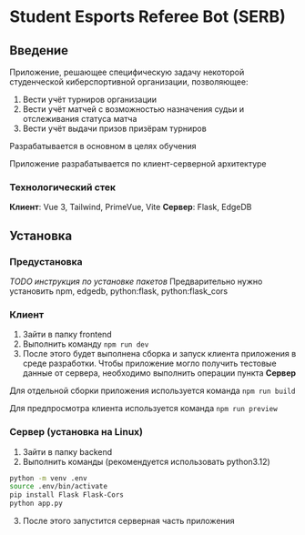# Student Esports Referee Bot (SERB)
## Введение
Приложение, решающее специфическую задачу некоторой студенческой киберспортивной организации, позволяющее:
1. Вести учёт турниров организации
2. Вести учёт матчей с возможностью назначения судьи и отслеживания статуса матча
3. Вести учёт выдачи призов призёрам турниров

Разрабатывается в основном в целях обучения

Приложение разрабатывается по клиент-серверной архитектуре

### Технологический стек
**Клиент**: Vue 3, Tailwind, PrimeVue, Vite
**Сервер**: Flask, EdgeDB

## Установка
### Предустановка
*TODO инструкция по установке пакетов*
Предварительно нужно установить npm, edgedb, python:flask, python:flask_cors

### Клиент
1. Зайти в папку frontend
2. Выполнить команду
`npm run dev`
3. После этого будет выполнена сборка и запуск клиента приложения в среде разработки. 
Чтобы приложение могло получить тестовые данные от сервера, необходимо выполнить операции пункта **Сервер**


Для отдельной сборки приложения используется команда
`npm run build`


Для предпросмотра клиента используется команда
`npm run preview`

### Сервер (установка на Linux)
1. Зайти в папку backend
2. Выполнить команды (рекомендуется использовать python3.12)
```bash
python -m venv .env
source .env/bin/activate
pip install Flask Flask-Cors
python app.py
```
3. После этого запустится серверная часть приложения 






